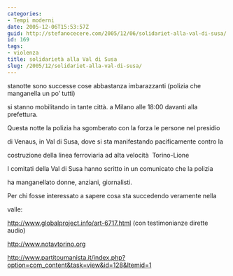 ```yaml
---
categories:
- Tempi moderni
date: 2005-12-06T15:53:57Z
guid: http://stefanocecere.com/2005/12/06/solidariet-alla-val-di-susa/
id: 169
tags:
- violenza
title: solidarietà alla Val di Susa
slug: /2005/12/solidariet-alla-val-di-susa/
---
```


stanotte sono successe cose abbastanza imbarazzanti (polizia che manganella un po’ tutti)
  
si stanno mobilitando in tante città. a Milano alle 18:00 davanti alla prefettura.

Questa notte la polizia ha sgomberato con la forza le persone nel presidio
  
di Venaus, in Val di Susa, dove si sta manifestando pacificamente contro la
  
costruzione della linea ferroviaria ad alta velocità  Torino-Lione
  
I comitati della Val di Susa hanno scritto in un comunicato che la polizia
  
ha manganellato donne, anziani, giornalisti.

Per chi fosse interessato a sapere cosa sta succedendo veramente nella
  
valle:
  
<http://www.globalproject.info/art-6717.html> (con testimonianze dirette audio)
  
<http://www.notavtorino.org>
  
<http://www.partitoumanista.it/index.php?option=com_content&task=view&id=128&Itemid=1>